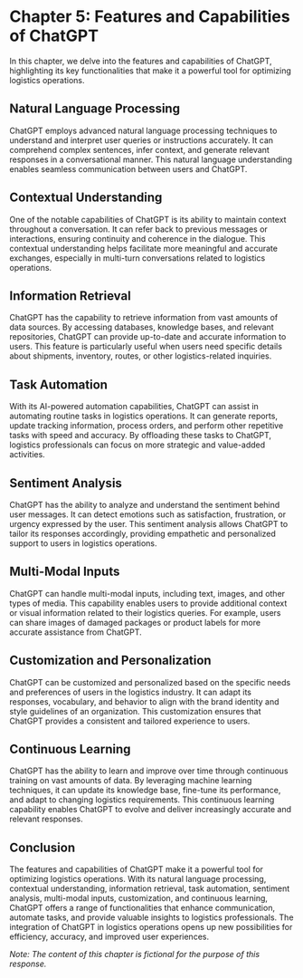 Chapter 5: Features and Capabilities of ChatGPT
===============================================

In this chapter, we delve into the features and capabilities of ChatGPT, highlighting its key functionalities that make it a powerful tool for optimizing logistics operations.

Natural Language Processing
---------------------------

ChatGPT employs advanced natural language processing techniques to understand and interpret user queries or instructions accurately. It can comprehend complex sentences, infer context, and generate relevant responses in a conversational manner. This natural language understanding enables seamless communication between users and ChatGPT.

Contextual Understanding
------------------------

One of the notable capabilities of ChatGPT is its ability to maintain context throughout a conversation. It can refer back to previous messages or interactions, ensuring continuity and coherence in the dialogue. This contextual understanding helps facilitate more meaningful and accurate exchanges, especially in multi-turn conversations related to logistics operations.

Information Retrieval
---------------------

ChatGPT has the capability to retrieve information from vast amounts of data sources. By accessing databases, knowledge bases, and relevant repositories, ChatGPT can provide up-to-date and accurate information to users. This feature is particularly useful when users need specific details about shipments, inventory, routes, or other logistics-related inquiries.

Task Automation
---------------

With its AI-powered automation capabilities, ChatGPT can assist in automating routine tasks in logistics operations. It can generate reports, update tracking information, process orders, and perform other repetitive tasks with speed and accuracy. By offloading these tasks to ChatGPT, logistics professionals can focus on more strategic and value-added activities.

Sentiment Analysis
------------------

ChatGPT has the ability to analyze and understand the sentiment behind user messages. It can detect emotions such as satisfaction, frustration, or urgency expressed by the user. This sentiment analysis allows ChatGPT to tailor its responses accordingly, providing empathetic and personalized support to users in logistics operations.

Multi-Modal Inputs
------------------

ChatGPT can handle multi-modal inputs, including text, images, and other types of media. This capability enables users to provide additional context or visual information related to their logistics queries. For example, users can share images of damaged packages or product labels for more accurate assistance from ChatGPT.

Customization and Personalization
---------------------------------

ChatGPT can be customized and personalized based on the specific needs and preferences of users in the logistics industry. It can adapt its responses, vocabulary, and behavior to align with the brand identity and style guidelines of an organization. This customization ensures that ChatGPT provides a consistent and tailored experience to users.

Continuous Learning
-------------------

ChatGPT has the ability to learn and improve over time through continuous training on vast amounts of data. By leveraging machine learning techniques, it can update its knowledge base, fine-tune its performance, and adapt to changing logistics requirements. This continuous learning capability enables ChatGPT to evolve and deliver increasingly accurate and relevant responses.

Conclusion
----------

The features and capabilities of ChatGPT make it a powerful tool for optimizing logistics operations. With its natural language processing, contextual understanding, information retrieval, task automation, sentiment analysis, multi-modal inputs, customization, and continuous learning, ChatGPT offers a range of functionalities that enhance communication, automate tasks, and provide valuable insights to logistics professionals. The integration of ChatGPT in logistics operations opens up new possibilities for efficiency, accuracy, and improved user experiences.

*Note: The content of this chapter is fictional for the purpose of this response.*

